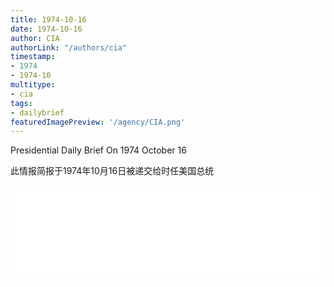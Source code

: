 ```yaml
---
title: 1974-10-16
date: 1974-10-16
author: CIA 
authorLink: "/authors/cia"
timestamp: 
- 1974
- 1974-10
multitype: 
- cia
tags: 
- dailybrief
featuredImagePreview: '/agency/CIA.png'
---
```



Presidential Daily Brief On 1974 October 16

此情报简报于1974年10月16日被递交给时任美国总统

<!--more-->





<div id="over" style="width:100%; overflow:hidden"> <iframe id="sFrame" name="sFrame" frameborder="no" border="0"  allowfullscreen marginwidth="0" scrolling="no" src = " /CIA/1974-10-16.html "  style = " position:absulute; width: 806px; top: 300;" > </iframe> </div>